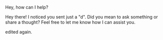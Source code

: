Hey, how can I help?

Hey there! I noticed you sent just a "d". Did you mean to ask something or share a thought? Feel free to let me know how I can assist you.

edited again.